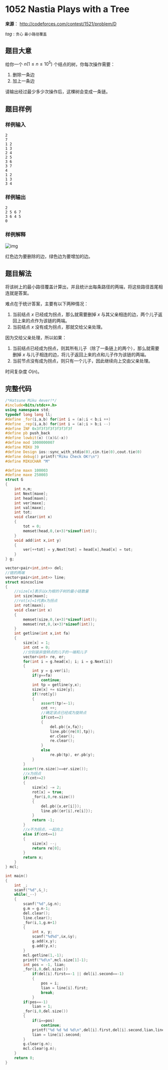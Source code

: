 # 1052  Nastia Plays with a Tree

**来源**： http://codeforces.com/contest/1521/problem/D

$tag$ : `贪心` `最小路径覆盖` 



## 题目大意

给你一个 $n(1≤n≤10^5)$ 个结点的树，你每次操作需要：

1.  删除一条边
2.  加上一条边

请输出经过最少多少次操作后，这棵树会变成一条链。



## 题目样例

### 样例输入

```
2
7
1 2
1 3
2 4
2 5
3 6
3 7
4
1 2
1 3
3 4
```

### 样例输出

```
2
2 5 6 7
3 6 4 5
0
```

### 样例解释

![img](https://espresso.codeforces.com/b7e8970210ecaf417c347c8cc56a296aa22a5c76.png)

红色边为要删除的边，绿色边为要增加的边。

## 题目解法

将该树上的最小路径覆盖计算出，并且统计出每条路径的两端，将这些路径首尾相连就是答案。

难点在于统计答案，主要有以下两种情况：

1. 当前结点 $x$ 已经成为拐点，那么就需要删掉 $x$ 与其父亲相连的边，两个儿子返回上来的点作为该链的两端。
2. 当前结点 $x$ 没有成为拐点，那就交给父亲处理。

因为交给父亲处理，所以如果：

1. 当前结点已经成为拐点，则其所有儿子（除了一条链上的两个），那么就需要删掉 $x$ 与儿子相连的边，将儿子返回上来的点和儿子作为该链的两端。
2. 当前节点没有成为拐点，则只有一个儿子，因此继续向上交由父亲处理。

时间复杂度 $O(n)$。

## 完整代码

```c++
/*Hatsune Miku 4ever!*/
#include<bits/stdc++.h>
using namespace std;
typedef long long ll;
#define _for(i,a,b) for(int i = (a);i < b;i ++)
#define _rep(i,a,b) for(int i = (a);i > b;i --)
#define INF 0x3f3f3f3f3f3f3f3f
#define pb push_back
#define lowbit(x) ((x)&(-x))
#define mod 1000000007
#define MIKU 39
#define Design ios::sync_with_stdio(0),cin.tie(0),cout.tie(0)
#define debug() printf("Miku Check OK!\n")
#define MIKUCHAR "M"

#define maxn 100003
#define maxe 250003
struct G
{
	int n,m;
	int Next[maxe];
	int head[maxn];
	int ver[maxe];
	int val[maxe];
	int tot;
	void clear(int x)
	{
		tot = 0;
		memset(head,0,(x+3)*sizeof(int));
	}
	void add(int x,int y)
	{
		ver[++tot] = y,Next[tot] = head[x],head[x] = tot;
	}
} g;

vector<pair<int,int>> del;
//链的两端
vector<pair<int,int>> line;
struct mincocline
{
	//size[x]表示以x为根的子树的最小链数量
	int size[maxn];
	//rot[x]=1代表x为拐点
	int rot[maxn];
	void clear(int x)
	{
		memset(size,0,(x+3)*sizeof(int));
		memset(rot,0,(x+3)*sizeof(int));
	}
	int getline(int x,int fa)
	{
		size[x] = 1;
		int cnt = 0;
        //分别装非旋转点的儿子的一端和儿子
		vector<int> re, er;
		for(int i = g.head[x]; i; i = g.Next[i])
		{
			int y = g.ver[i];
			if(y==fa)
				continue;
			int tp = getline(y,x);
			size[x] += size[y];
			if(!rot[y])
			{
				assert(tp!=-1);
				cnt ++;
                //确定该点已经成为旋转点
				if(cnt==2)
				{
					del.pb({x,fa});
					line.pb({re[0],tp});
					er.clear();
					re.clear();
				}
				else
					re.pb(tp), er.pb(y);
			}
		}
		assert(re.size()==er.size());
		//x为拐点
		if(cnt>=2)
		{
			size[x] -= 2;
			rot[x] = true;
			_for(i,0,re.size())
			{
				del.pb({x,er[i]});
				line.pb({er[i],re[i]});
			}
			return -1;
		}
		//x不为拐点，一起向上
		else if(cnt==1)
		{
			size[x] --;
			return re[0];
		}
		return x;
	}
} mcl;

int main()
{
	int _;
	scanf("%d",&_);
	while(_--)
	{
		scanf("%d",&g.n);
		g.m = g.n-1;
		del.clear();
		line.clear();
		_for(i,1,g.m+1)
		{
			int x, y;
			scanf("%d%d",&x,&y);
			g.add(x,y);
			g.add(y,x);
		}
		mcl.getline(1,-1);
		printf("%d\n",mcl.size[1]-1);
		int pos = -1, lian;
		_for(i,0,del.size())
			if(del[i].first==-1 || del[i].second==-1)
			{
				pos = i;
				lian = line[i].first;
				break;
			}
		if(pos==-1)
			lian = 1;
		_for(i,0,del.size())
		{
			if(i==pos)
				continue;
			printf("%d %d %d %d\n",del[i].first,del[i].second,lian,line[i].first);
			lian = line[i].second;
		}
		g.clear(g.n);
		mcl.clear(g.n);
	}
	return 0;
}
```

